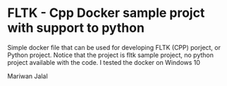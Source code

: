 # FLTK - Cpp Docker sample projct with support to python 
Simple docker file that can be used for developing FLTK (CPP) porject, or Python project. Notice that the project is fltk sample project, no python project available with the code. 
I tested the docker on Windows 10

Mariwan Jalal
